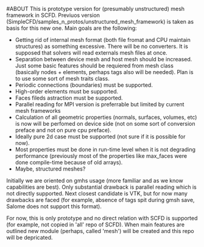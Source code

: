 
  #ABOUT 
This is prototype version for (presumably unstructured) mesh framework in SCFD.
Previuos version (SimpleCFD/samples_n_protos/unstructured_mesh_framework) is 
taken as basis for this new one. Main goals are the following:
* Getting rid of internal mesh format (both file fromat and CPU maintain structures) 
as something excessive. There will be no converters. It is supposed that solvers will
read externals mesh files at once.
* Separation between device mesh and host mesh should be increased. Just some basic 
features should be requiered from mesh class (basically nodes + elements, perhaps tags 
also will be needed). Plan is to use some sort of mesh traits class.
* Periodic connections (boundaries) must be supported.
* High-order elements must be supported.
* Faces fileds astraction must be supported.
* Parallel reading for MPI version is preferrable but limited by current mesh frameworks
* Calculation of all geometric properties (normals, surfaces, volumes, etc) is now will 
be perfomed on device side (not on some sort of conversion preface and not on pure cpu 
preface).
* Ideally pure 2d case must be supported (not sure if it is possible for now).
* Most properties must be done in run-time level when it is not degrading performance
(previously most of the properties like max_faces were done compile-time because of old arrays).
* Maybe, structured meshes?

Initially we are oriented on gmhs usage (more familiar and as we know capabilities are best).
Only substantial drawback is parallel reading which is not directly supported. Next closest 
candidate is VTK, but for now many drawbacks are faced (for example, absence of tags spit during 
gmsh save, Salome does not support this format).

For now, this is only prototype and no direct relation with SCFD is supported (for example, not copied in 'all' repo of SCFD). When main features are outlined new module (perhaps, called 'mesh')
will be created and this repo will be depricated.
